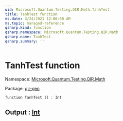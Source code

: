 ```yaml
---
uid: Microsoft.Quantum.Testing.QIR.Math.TanhTest
title: TanhTest function
ms.date: 3/24/2021 12:00:00 AM
ms.topic: managed-reference
qsharp.kind: function
qsharp.namespace: Microsoft.Quantum.Testing.QIR.Math
qsharp.name: TanhTest
qsharp.summary: ''
---
```


# TanhTest function

Namespace: [Microsoft.Quantum.Testing.QIR.Math](xref:Microsoft.Quantum.Testing.QIR.Math)

Package: [qir-gen](https://nuget.org/packages/qir-gen)




```qsharp
function TanhTest () : Int
```


## Output : [Int](xref:microsoft.quantum.lang-ref.int)

